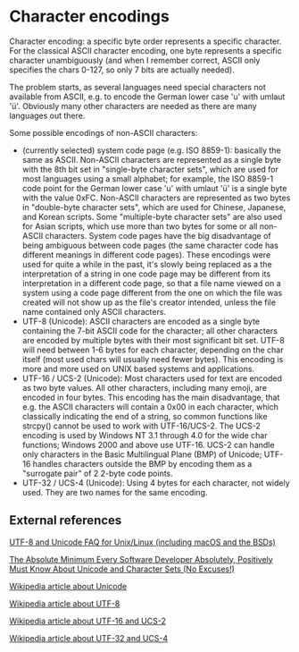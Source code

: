 # Character encodings

Character encoding: a specific byte order represents a specific character. For the classical ASCII character encoding, one byte represents a specific character unambiguously (and when I remember correct, ASCII only specifies the chars 0-127, so only 7 bits are actually needed).

The problem starts, as several languages need special characters not available from ASCII, e.g. to encode the German lower case 'u' with umlaut 'ü'. Obviously many other characters are needed as there are many languages out there.

Some possible encodings of non-ASCII characters:

  - (currently selected) system code page (e.g. ISO 8859-1): basically the same as ASCII.  Non-ASCII characters are represented as a single byte with the 8th bit set in "single-byte character sets", which are used for most languages using a small alphabet; for example, the ISO 8859-1 code point for the German lower case 'u' with umlaut 'ü' is a single byte with the value 0xFC. Non-ASCII characters are represented as two bytes in "double-byte character sets", which are used for Chinese, Japanese, and Korean scripts.  Some "multiple-byte character sets" are also used for Asian scripts, which use more than two bytes for some or all non-ASCII characters. System code pages have the big disadvantage of being ambiguous between code pages (the same character code has different meanings in different code pages). These encodings were used for quite a while in the past, it's slowly being replaced as a the interpretation of a string in one code page may be different from its interpretation in a different code page, so that a file name viewed on a system using a code page different from the one on which the file was created will not show up as the file's creator intended, unless the file name contained only ASCII characters.
  - UTF-8 (Unicode): ASCII characters are encoded as a single byte containing the 7-bit ASCII code for the character; all other characters are encoded by multiple bytes with their most significant bit set. UTF-8 will need between 1-6 bytes for each character, depending on the char itself (most used chars will usually need fewer bytes). This encoding is more and more used on UNIX based systems and applications.
  - UTF-16 / UCS-2 (Unicode): Most characters used for text are encoded as two byte values. All other characters, including many emoji, are encoded in four bytes. This encoding has the main disadvantage, that e.g. the ASCII characters will contain a 0x00 in each character, which classically indicating the end of a string, so common functions like strcpy() cannot be used to work with UTF-16/UCS-2. The UCS-2 encoding is used by Windows NT 3.1 through 4.0 for the wide char functions; Windows 2000 and above use UTF-16. UCS-2 can handle only characters in the Basic Multilingual Plane (BMP) of Unicode; UTF-16 handles characters outside the BMP by encoding them as a "surrogate pair" of 2 2-byte code points.
  - UTF-32 / UCS-4 (Unicode): Using 4 bytes for each character, not widely used. They are two names for the same encoding.

## External references

[UTF-8 and Unicode FAQ for Unix/Linux (including macOS and the BSDs)](http://www.cl.cam.ac.uk/~mgk25/unicode.html)

[The Absolute Minimum Every Software Developer Absolutely, Positively Must Know About Unicode and Character Sets (No Excuses\!)](http://www.joelonsoftware.com/articles/Unicode.html)

[Wikipedia article about Unicode](http://en.wikipedia.org/wiki/Unicode)

[Wikipedia article about UTF-8](http://en.wikipedia.org/wiki/UTF-8)

[Wikipedia article about UTF-16 and UCS-2](http://en.wikipedia.org/wiki/UTF-16/UCS-2)

[Wikipedia article about UTF-32 and UCS-4](http://en.wikipedia.org/wiki/UTF-32/UCS-4)
